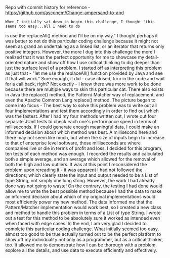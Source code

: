 Repo with commit history for reference - https://github.com/asconem/Change-ampersand-to-and
    
    When I initially sat down to begin this challenge, I thought "this seems too easy...all I need to do 
is use the replaceAll() method and I'll be on my way." I thought perhaps it was better to not do this 
particular coding challenge because it might not seem as grand an undertaking as a linked list, or an
iterator that returns only positive integers. However, the more I dug into this challenge the more I
realized that it was the perfect opportunity for me to showcase my detail-oriented nature and show off
how I use critical thinking to dig deeper than just the surface level of a problem.
    I started off as interpreting this problem as just that - "let me use the replaceAll() function 
provided by Java and see if that will work." Sure enough, it did - case closed, turn in the code and
wait for a call back, right? Not exactly - I knew there was more work to be done because there are 
multiple ways to skin this particular cat. There also exists in Java the replace() method, the Pattern/
Matcher way of replacement, and even the Apache Common Lang replace() method. The picture began to come
into focus - The best way to solve this problem was to write out all four implementations and test them 
accordingly in order to find out which was the fastest. 
    After I had my four methods written out, I wrote out four separate JUnit tests to check each one's
performance speed in terms of milliseconds. If I could generate enough meaningful data, I could make an
informed decision about which method was best. A millisecond here and there may not seem like much, but
when the size of inputs begin to increase to that of enterprise level software, those milliseconds are
where companies live or die in terms of profit and loss. I decided for this program, ten tests of each
method was enough. I recorded the results and calculated both a simple average, and an average which 
allowed for the removal of both the high and low outliers. 
    It was at this point I reconsidered the problem upon rereading it - it was apparent I had not
followed the directions, which clearly state the input and output needed to be a List of type String, not
simply one long string. However, the work I had already done was not going to waste! On the contrary, the
testing I had done would allow me to write the best possible method because I had the data to make an
informed decision about which of my original implementations would most efficiently power my new method.
The data informed me that the Pattern/Matcher implementation would work best, so I created a new class 
and method to handle this problem in terms of a List of type String. I wrote out a test for this method
to be absolutely sure it worked as intended even when faced with edge cases.
    In the end, I am very glad I decided to complete this particular coding challenge. What initially
seemed too easy, almost too good to be true actually turned out to be the perfect platform to show off
my individuality not only as a programmer, but as a critical thinker, too. It allowed me to demonstrate 
how I can be thorough with a problem, explore all the details, and use data to execute efficiently and
effectively.
